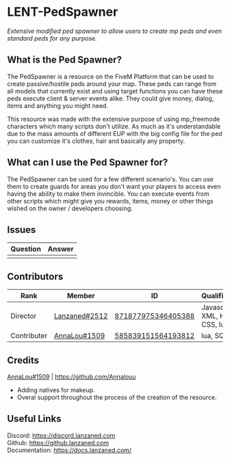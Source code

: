 # LENT-PedSpawner
*Extensive modified ped spawner to allow users to create mp peds and even standard peds for any purpose.*

## What is the Ped Spawner?
The PedSpawner is a resource on the FiveM Platform that can be used to create passive/hostile peds around your map. These peds can range from all models that currently exist and using target functions you can have these peds execute client & server events alike. They could give money, dialog, items and anything you might need.

This resource was made with the extensive purpose of using mp_freemode characters which many scripts don't utilize. As much as it's understandable due to the mass amounts of different EUP with the big config file for the ped you can customize it's clothes, hair and basically any property. 

## What can I use the Ped Spawner for?
The PedSpawner can be used for a few different scenario's. You can use them to create guards for areas you don't want your players to access even having the ability to make them invincible. You can execute events from other scripts which might give you rewards, items, money or other things wished on the owner / developers choosing.

## Issues
|  Question |  Answer |
|----       |----     |
|           |         |

## Contributors
|  Rank       |  Member       | ID                 | Qualifications                       |
|----         |----           |----                |----                                  |
| Director    | [Lanzaned#2512](https://discordapp.com/users/871877975346405388) | [871877975346405388](https://discordapp.com/users/871877975346405388) | Javascript, XML, HTML, CSS, lua, SQL |
| Contributer | [AnnaLou#1509](https://discordapp.com/users/585839151564193812) | [585839151564193812](https://discordapp.com/users/585839151564193812) | lua, SQL |

## Credits
[AnnaLou#1509](https://discordapp.com/users/585839151564193812) | https://github.com/Annalouu
- Adding natives for makeup.
- Overal support throughout the process of the creation of the resource.

## Useful Links 
Discord: https://discord.lanzaned.com<br>
Github: https://github.lanzaned.com<br>
Documentation: https://docs.lanzaned.com/